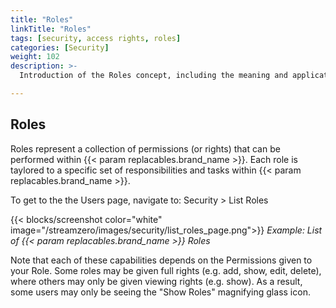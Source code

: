 ```yaml
---
title: "Roles"
linkTitle: "Roles"
tags: [security, access rights, roles] 
categories: [Security]
weight: 102
description: >-
  Introduction of the Roles concept, including the meaning and application of permissions.

---
```


## Roles

Roles represent a collection of permissions (or rights) that can be performed within {{< param replacables.brand_name  >}}. Each role is taylored to a specific set of responsibilities and tasks within {{< param replacables.brand_name  >}}.

To get to the the Users page, navigate to: Security > List Roles

{{< blocks/screenshot color="white" image="/streamzero/images/security/list_roles_page.png">}}
*Example: List of {{< param replacables.brand_name  >}} Roles*

Note that each of these capabilities depends on the Permissions given to your Role. Some roles may be given full rights (e.g. add, show, edit, delete), where others may only be given viewing rights (e.g. show). As a result, some users may only be seeing the "Show Roles" magnifying glass icon.

<!--
{{< blocks/screenshot color="white" image="/streamzero/images/security/security_diagram.png">}} 
Inport from: https://drive.google.com/file/d/19Q1800xUV_KCIc3jyBCG4b8p-Tccmr8u/view?usp=drive_link
-->